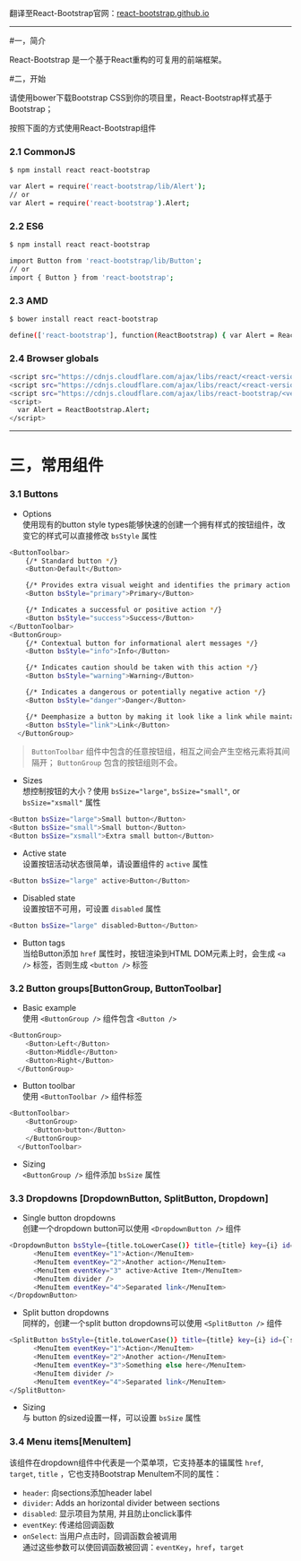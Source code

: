 翻译至React-Bootstrap官网：[react-bootstrap.github.io](http://react-bootstrap.github.io/)

---

#一，简介

React-Bootstrap 是一个基于React重构的可复用的前端框架。

#二，开始

请使用bower下载Bootstrap CSS到你的项目里，React-Bootstrap样式基于Bootstrap；

按照下面的方式使用React-Bootstrap组件

### 2.1 CommonJS

```sh 
$ npm install react react-bootstrap

var Alert = require('react-bootstrap/lib/Alert');
// or
var Alert = require('react-bootstrap').Alert;
```

### 2.2 ES6

```sh 
$ npm install react react-bootstrap

import Button from 'react-bootstrap/lib/Button';
// or
import { Button } from 'react-bootstrap';
```

### 2.3 AMD

```sh 
$ bower install react react-bootstrap

define(['react-bootstrap'], function(ReactBootstrap) { var Alert = ReactBootstrap.Alert; ... });
```

### 2.4 Browser globals
```sh 
<script src="https://cdnjs.cloudflare.com/ajax/libs/react/<react-version>/react.min.js"></script>
<script src="https://cdnjs.cloudflare.com/ajax/libs/react/<react-version>/react-dom.min.js"></script>
<script src="https://cdnjs.cloudflare.com/ajax/libs/react-bootstrap/<version>/react-bootstrap.min.js"></script>
<script>
  var Alert = ReactBootstrap.Alert;
</script>
```
---

# 三，常用组件

### 3.1 Buttons
- Options    
使用现有的button style types能够快速的创建一个拥有样式的按钮组件，改变它的样式可以直接修改 `bsStyle` 属性     

```sh 
<ButtonToolbar>
    {/* Standard button */}
    <Button>Default</Button>

    {/* Provides extra visual weight and identifies the primary action in a set of buttons */}
    <Button bsStyle="primary">Primary</Button>

    {/* Indicates a successful or positive action */}
    <Button bsStyle="success">Success</Button>
</ButtonToolbar>
<ButtonGroup>
    {/* Contextual button for informational alert messages */}
    <Button bsStyle="info">Info</Button>

    {/* Indicates caution should be taken with this action */}
    <Button bsStyle="warning">Warning</Button>

    {/* Indicates a dangerous or potentially negative action */}
    <Button bsStyle="danger">Danger</Button>

    {/* Deemphasize a button by making it look like a link while maintaining button behavior */}
    <Button bsStyle="link">Link</Button>
  </ButtonGroup>
```    
> `ButtonToolbar` 组件中包含的任意按钮组，相互之间会产生空格元素将其间隔开； `ButtonGroup` 包含的按钮组则不会。     

- Sizes    
想控制按钮的大小？使用 `bsSize="large"`, `bsSize="small"`, or `bsSize="xsmall"` 属性     
```sh
<Button bsSize="large">Small button</Button>
<Button bsSize="small">Small button</Button>
<Button bsSize="xsmall">Extra small button</Button>
```  
- Active state       
设置按钮活动状态很简单，请设置组件的 `active` 属性    
```sh
<Button bsSize="large" active>Button</Button>
```     
- Disabled state         
设置按钮不可用，可设置 `disabled` 属性      
```sh
<Button bsSize="large" disabled>Button</Button>
```       

- Button tags         
当给Button添加 `href` 属性时，按钮渲染到HTML DOM元素上时，会生成 `<a />` 标签，否则生成  `<button />` 标签        


### 3.2 Button groups[ButtonGroup, ButtonToolbar]     
- Basic example      
使用 `<ButtonGroup />` 组件包含 `<Button />`       
```sh
<ButtonGroup>
    <Button>Left</Button>
    <Button>Middle</Button>
    <Button>Right</Button>
  </ButtonGroup>
```          
- Button toolbar        
使用 `<ButtonToolbar />` 组件标签        
```sh
<ButtonToolbar>
    <ButtonGroup>
      <Button>button</Button>
    </ButtonGroup>
  </ButtonToolbar>
```               
- Sizing        
`<ButtonGroup />` 组件添加 `bsSize` 属性         
        
### 3.3 Dropdowns [DropdownButton, SplitButton, Dropdown]                

- Single button dropdowns          
创建一个dropdown button可以使用 `<DropdownButton />` 组件
```sh
<DropdownButton bsStyle={title.toLowerCase()} title={title} key={i} id={`dropdown-basic-${i}`}>
      <MenuItem eventKey="1">Action</MenuItem>
      <MenuItem eventKey="2">Another action</MenuItem>
      <MenuItem eventKey="3" active>Active Item</MenuItem>
      <MenuItem divider />
      <MenuItem eventKey="4">Separated link</MenuItem>
</DropdownButton>
```          
- Split button dropdowns        
同样的，创建一个split button dropdowns可以使用 `<SplitButton />` 组件      
```sh
<SplitButton bsStyle={title.toLowerCase()} title={title} key={i} id={`split-button-basic-${i}`}>
      <MenuItem eventKey="1">Action</MenuItem>
      <MenuItem eventKey="2">Another action</MenuItem>
      <MenuItem eventKey="3">Something else here</MenuItem>
      <MenuItem divider />
      <MenuItem eventKey="4">Separated link</MenuItem>
</SplitButton>
```          
- Sizing      
与 button 的sized设置一样，可以设置 `bsSize` 属性        

### 3.4 Menu items[MenuItem]      
该组件在dropdown组件中代表是一个菜单项，它支持基本的锚属性 `href`, `target`, `title` ，它也支持Bootstrap MenuItem不同的属性：       

-  `header`: 向sections添加header label
-  `divider`: Adds an horizontal divider between sections
-  `disabled`: 显示项目为禁用, 并且防止onclick事件
-  `eventKey`: 传递给回调函数
-  `onSelect`: 当用户点击时，回调函数会被调用        
通过这些参数可以使回调函数被回调：`eventKey`，`href`，`target`

